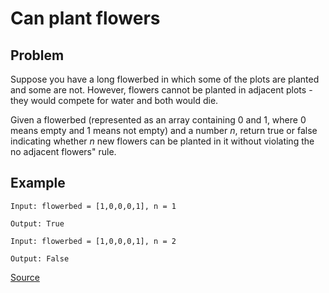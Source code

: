 # Can plant flowers

## Problem

Suppose you have a long flowerbed in which some of the plots are planted and some are not.
However, flowers cannot be planted in adjacent plots - they would compete for water and both would die.

Given a flowerbed (represented as an array containing 0 and 1, where 0 means empty and 1 means not empty) and a number _n_, return true or false indicating whether _n_ new flowers can be planted in it without violating the no adjacent flowers" rule.

## Example

```
Input: flowerbed = [1,0,0,0,1], n = 1

Output: True
```
 
```
Input: flowerbed = [1,0,0,0,1], n = 2

Output: False
```

[Source](https://leetcode.com/problems/can-place-flowers/)

